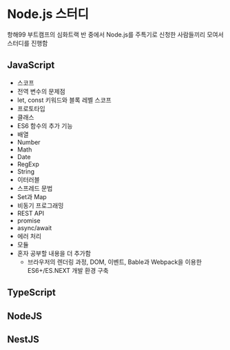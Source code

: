 # Node.js 스터디

항해99 부트캠프의 심화트랙 반 중에서 Node.js를 주특기로 신청한 사람들끼리 모여서 스터디를 진행함

## JavaScript

- 스코프
- 전역 변수의 문제점
- let, const 키워드와 블록 레벨 스코프
- 프로토타입
- 클래스
- ES6 함수의 추가 기능
- 배열
- Number
- Math
- Date
- RegExp
- String
- 이터러블
- 스프레드 문법
- Set과 Map
- 비동기 프로그래밍
- REST API
- promise
- async/await
- 에러 처리
- 모듈
- 혼자 공부할 내용을 더 추가함
  - 브라우저의 렌더링 과정, DOM, 이벤트, Bable과 Webpack을 이용한 ES6+/ES.NEXT 개발 환경 구축

## TypeScript

## NodeJS

## NestJS
